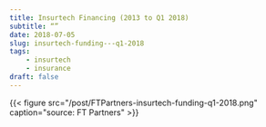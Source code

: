 ```yaml
---
title: Insurtech Financing (2013 to Q1 2018)
subtitle: “”
date: 2018-07-05
slug: insurtech-funding---q1-2018
tags:
    - insurtech
    - insurance
draft: false
---
```


{{< figure src="/post/FTPartners-insurtech-funding-q1-2018.png" caption="source: FT Partners" >}}

